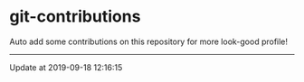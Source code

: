 # git-contributions

Auto add some contributions on this repository for more look-good profile!

---

Update at 2019-09-18 12:16:15
